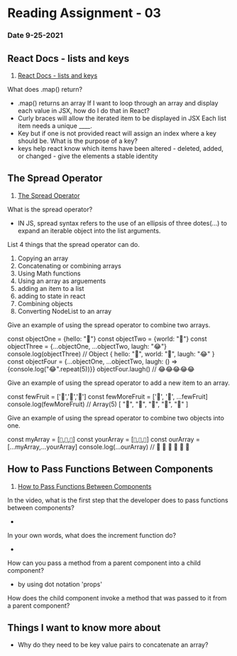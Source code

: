 # Reading Assignment - 03

### Date 9-25-2021

## React Docs - lists and keys

1. [React Docs - lists and keys](https://reactjs.org/docs/lists-and-keys.html)

What does .map() return?

- .map() returns an array
If I want to loop through an array and display each value in JSX, how do I do that in React?
- Curly braces will allow the iterated item to be displayed in JSX
Each list item needs a unique ____.
- Key but if one is not provided react will assign an index where a key should be.
What is the purpose of a key?
- keys help react know which items have been altered - deleted, added, or changed - give the elements a stable identity

## The Spread Operator

1. [The Spread Operator](https://medium.com/coding-at-dawn/how-to-use-the-spread-operator-in-javascript-b9e4a8b06fab)

What is the spread operator?

- IN JS, spread syntax refers to the use of an ellipsis of three dotes(...) to expand an iterable object into the list arguments.

List 4 things that the spread operator can do.

1. Copying an array
2. Concatenating or combining arrays
3. Using Math functions
4. Using an array as arguements
5. adding an item to a list
6. adding to state in react
7. Combining objects
8. Converting NodeList to an array

Give an example of using the spread operator to combine two arrays.

const objectOne = {hello: "🤪"}
const objectTwo = {world: "🐻"}
const objectThree = {...objectOne, ...objectTwo, laugh: "😂"}
console.log(objectThree) // Object { hello: "🤪", world: "🐻", laugh: "😂" }
const objectFour = {...objectOne, ...objectTwo, laugh: () => {console.log("😂".repeat(5))}}
objectFour.laugh() // 😂😂😂😂😂

Give an example of using the spread operator to add a new item to an array.


const fewFruit = ['🍏','🍊','🍌']
const fewMoreFruit = ['🍉', '🍍', ...fewFruit]
console.log(fewMoreFruit) //  Array(5) [ "🍉", "🍍", "🍏", "🍊", "🍌" ]

Give an example of using the spread operator to combine two objects into one.

const myArray = [`🤪`,`🐻`,`🎌`]
const yourArray = [`🙂`,`🤗`,`🤩`]
const ourArray = [...myArray,...yourArray]
console.log(...ourArray) // 🤪 🐻 🎌 🙂 🤗 🤩

## How to Pass Functions Between Components

1. [How to Pass Functions Between Components](https://www.youtube.com/watch?v=c05OL7XbwXU)

In the video, what is the first step that the developer does to pass functions between components?

- 

In your own words, what does the increment function do?

-

How can you pass a method from a parent component into a child component?

- by using dot notation 'props'

How does the child component invoke a method that was passed to it from a parent component?

## Things I want to know more about

- Why do they need to be key value pairs to concatenate an array?